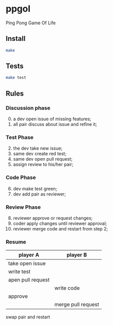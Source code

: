# ppgol

Ping Pong Game Of Life

## Install

```bash
make
```

## Tests

```bash
make test
```

## Rules

### Discussion phase

 0. a dev open issue of missing features;
 1. all pair discuss about issue and refine it;

### Test Phase

 2. the dev take new issue;
 3. same dev create red test;
 4. same dev open pull request;
 5. assign review to his/her pair;

### Code Phase

 6. dev make test green;
 7. dev add pair as reviewer;

### Review Phase

 8. reviewer approve or request changes;
 9. coder apply changes until reviewer approval;
 10. reviewer merge code and restart from step 2;

### Resume

| player A | player B|
|----|----|
| take open issue | |
| write test | |
| apen pull request | |
|  | write code |
| approve | |
| | merge pull request |

swap pair and restart

